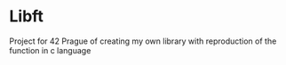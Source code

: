 # Libft
Project for 42 Prague of creating my own library with reproduction of the function in c language

